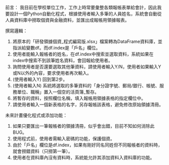 前言：
我目前在學校單位工作，工作上時常要彙整各類報帳表單給會計，因此我要設計一個Python自動化程式，根據使用者輸入多筆的人員姓名，系統會自動從人員資料庫中撈取個資與金融資料，並匯出成報帳用領據報表。

撰寫邏輯：
1.	將原本的「研發領據個資_程式編寫版.xlsx」檔案轉為DataFrame資料庫，並指派給變數df。而df.index是「戶名」欄位。
2.	使用者能輸入報帳者的姓名，在df.index中搜索並選取資料，系統如果在index中搜索不到該筆姓名資料，會回報給使用者。
3.	詢問使用者是否還要選取其他筆資料，請使用者輸入Y/N，使用者如果輸入Y或N以外的內容，要求使用者再次輸入。
4.	(使用者輸入Y) 回到第2步。
5.	(使用者輸入N) 系統將選取的多筆資料的「身分證字號、郵局/銀行、帳號、服務單位、職稱」置入一個空的活頁簿_暫存。
6.	將暫存的資料，按照欄位名稱，填入報帳用領據表格的指定欄位中。
7.	請使用者輸入一個新表格的名字，另存報帳該表格，避免修改原始領據清冊。

未來計畫優化程式或添加功能：
1.	如果只要匯出一筆報帳者的領據清冊，似乎會出錯，目前不知如何消除此BUG。
2.	使用程式前，使用者需輸入密碼的功能，保護個資。
3.	由於「戶名」欄位是df.index，如果有剛好同名同姓但不同報帳者的資料時，就會撈錯資料（只撈第一筆）。
4.	使用者在資料庫內沒有資料時，系統能允許其添加資料入資料庫的功能。
